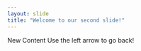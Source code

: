 ```yaml
---
layout: slide
title: "Welcome to our second slide!"
---
```

New Content
Use the left arrow to go back!
